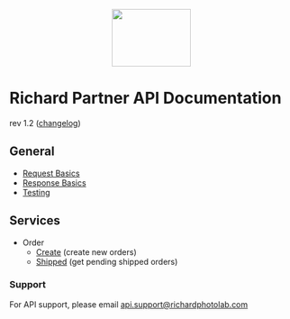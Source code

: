 <p align="center">
  <img width="140" height="102" src="https://gfs-na.richardphotolab.com/img/logo/rpl-logo.png">
</p>

# Richard Partner API Documentation

rev 1.2 ([changelog](CHANGELOG.md))

## General
- [Request Basics](REQUEST.md)
- [Response Basics](RESPONSE.md)
- [Testing](TESTING.md)

## Services

- Order
  - [Create](endpoints/create.md) (create new orders)
  - [Shipped](endpoints/shipped.md) (get pending shipped orders)

### Support

For API support, please email api.support@richardphotolab.com
